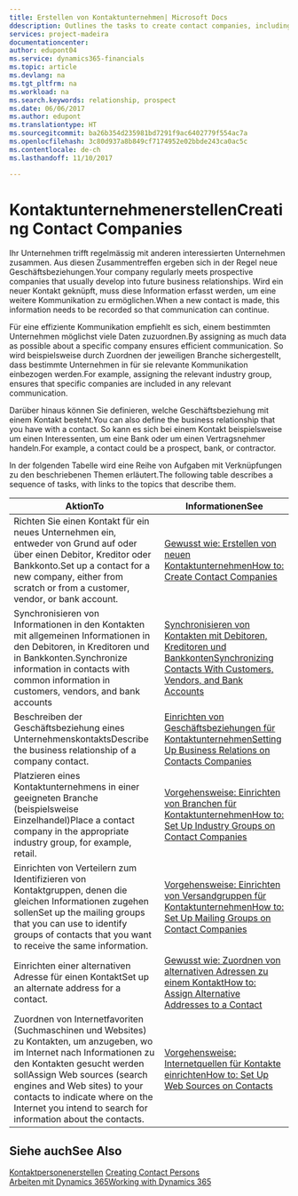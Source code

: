 ```yaml
---
title: Erstellen von Kontaktunternehmen| Microsoft Docs
ddescription: Outlines the tasks to create contact companies, including assigning relevant data about prospects and defining the business relationships you have with companies.
services: project-madeira
documentationcenter: 
author: edupont04
ms.service: dynamics365-financials
ms.topic: article
ms.devlang: na
ms.tgt_pltfrm: na
ms.workload: na
ms.search.keywords: relationship, prospect
ms.date: 06/06/2017
ms.author: edupont
ms.translationtype: HT
ms.sourcegitcommit: ba26b354d235981bd7291f9ac6402779f554ac7a
ms.openlocfilehash: 3c80d937a8b849cf7174952e02bbde243ca0ac5c
ms.contentlocale: de-ch
ms.lasthandoff: 11/10/2017

---
```

# <a name="creating-contact-companies"></a><span data-ttu-id="450fe-102">Kontaktunternehmenerstellen</span><span class="sxs-lookup"><span data-stu-id="450fe-102">Creating Contact Companies</span></span>
<span data-ttu-id="450fe-103">Ihr Unternehmen trifft regelmässig mit anderen interessierten Unternehmen zusammen. Aus diesen Zusammentreffen ergeben sich in der Regel neue Geschäftsbeziehungen.</span><span class="sxs-lookup"><span data-stu-id="450fe-103">Your company regularly meets prospective companies that usually develop into future business relationships.</span></span> <span data-ttu-id="450fe-104">Wird ein neuer Kontakt geknüpft, muss diese Information erfasst werden, um eine weitere Kommunikation zu ermöglichen.</span><span class="sxs-lookup"><span data-stu-id="450fe-104">When a new contact is made, this information needs to be recorded so that communication can continue.</span></span>

<span data-ttu-id="450fe-105">Für eine effiziente Kommunikation empfiehlt es sich, einem bestimmten Unternehmen möglichst viele Daten zuzuordnen.</span><span class="sxs-lookup"><span data-stu-id="450fe-105">By assigning as much data as possible about a specific company ensures efficient communication.</span></span> <span data-ttu-id="450fe-106">So wird beispielsweise durch Zuordnen der jeweiligen Branche sichergestellt, dass bestimmte Unternehmen in für sie relevante Kommunikation einbezogen werden.</span><span class="sxs-lookup"><span data-stu-id="450fe-106">For example, assigning the relevant industry group, ensures that specific companies are included in any relevant communication.</span></span>

<span data-ttu-id="450fe-107">Darüber hinaus können Sie definieren, welche Geschäftsbeziehung mit einem Kontakt besteht.</span><span class="sxs-lookup"><span data-stu-id="450fe-107">You can also define the business relationship that you have with a contact.</span></span> <span data-ttu-id="450fe-108">So kann es sich bei einem Kontakt beispielsweise um einen Interessenten, um eine Bank oder um einen Vertragsnehmer handeln.</span><span class="sxs-lookup"><span data-stu-id="450fe-108">For example, a contact could be a prospect, bank, or contractor.</span></span>

<span data-ttu-id="450fe-109">In der folgenden Tabelle wird eine Reihe von Aufgaben mit Verknüpfungen zu den beschriebenen Themen erläutert.</span><span class="sxs-lookup"><span data-stu-id="450fe-109">The following table describes a sequence of tasks, with links to the topics that describe them.</span></span>

| <span data-ttu-id="450fe-110">Aktion</span><span class="sxs-lookup"><span data-stu-id="450fe-110">To</span></span> | <span data-ttu-id="450fe-111">Informationen</span><span class="sxs-lookup"><span data-stu-id="450fe-111">See</span></span> |
| --- | --- |
| <span data-ttu-id="450fe-112">Richten Sie einen Kontakt für ein neues Unternehmen ein, entweder von Grund auf oder über einen Debitor, Kreditor oder Bankkonto.</span><span class="sxs-lookup"><span data-stu-id="450fe-112">Set up a contact for a new company, either from scratch or from a customer, vendor, or bank account.</span></span> |[<span data-ttu-id="450fe-113">Gewusst wie: Erstellen von neuen Kontaktunternehmen</span><span class="sxs-lookup"><span data-stu-id="450fe-113">How to: Create Contact Companies</span></span>](marketing-how-create-contact-companies.md) |
| <span data-ttu-id="450fe-114">Synchronisieren von Informationen in den Kontakten mit allgemeinen Informationen in den Debitoren, in Kreditoren und in Bankkonten.</span><span class="sxs-lookup"><span data-stu-id="450fe-114">Synchronize information in contacts with common information in customers, vendors, and bank accounts</span></span> |[<span data-ttu-id="450fe-115">Synchronisieren von Kontakten mit Debitoren, Kreditoren und Bankkonten</span><span class="sxs-lookup"><span data-stu-id="450fe-115">Synchronizing Contacts With Customers, Vendors, and Bank Accounts</span></span>](marketing-synchronize-contacts-customers-vendors-bank-accounts.md) |
| <span data-ttu-id="450fe-116">Beschreiben der Geschäftsbeziehung eines Unternehmenskontakts</span><span class="sxs-lookup"><span data-stu-id="450fe-116">Describe the business relationship of a company contact.</span></span> |[<span data-ttu-id="450fe-117">Einrichten von Geschäftsbeziehungen für Kontaktunternehmen</span><span class="sxs-lookup"><span data-stu-id="450fe-117">Setting Up Business Relations on Contacts Companies</span></span>](marketing-business-relations.md) |
| <span data-ttu-id="450fe-118">Platzieren eines Kontaktunternehmens in einer geeigneten Branche (beispielsweise Einzelhandel)</span><span class="sxs-lookup"><span data-stu-id="450fe-118">Place a contact company in the appropriate industry group, for example, retail.</span></span> |[<span data-ttu-id="450fe-119">Vorgehensweise: Einrichten von Branchen für Kontaktunternehmen</span><span class="sxs-lookup"><span data-stu-id="450fe-119">How to: Set Up Industry Groups on Contact Companies</span></span>](marketing-industry-groups.md) |
| <span data-ttu-id="450fe-120">Einrichten von Verteilern zum Identifizieren von Kontaktgruppen, denen die gleichen Informationen zugehen sollen</span><span class="sxs-lookup"><span data-stu-id="450fe-120">Set up the mailing groups that you can use to identify groups of contacts that you want to receive the same information.</span></span> |[<span data-ttu-id="450fe-121">Vorgehensweise: Einrichten von Versandgruppen für Kontaktunternehmen</span><span class="sxs-lookup"><span data-stu-id="450fe-121">How to: Set Up Mailing Groups on Contact Companies</span></span>](marketing-mailing-groups.md) |
| <span data-ttu-id="450fe-122">Einrichten einer alternativen Adresse für einen Kontakt</span><span class="sxs-lookup"><span data-stu-id="450fe-122">Set up an alternate address for a contact.</span></span> |[<span data-ttu-id="450fe-123">Gewusst wie: Zuordnen von alternativen Adressen zu einem Kontakt</span><span class="sxs-lookup"><span data-stu-id="450fe-123">How to: Assign Alternative Addresses to a Contact</span></span>](marketing-how-assign-alternate-address.md) |
| <span data-ttu-id="450fe-124">Zuordnen von Internetfavoriten (Suchmaschinen und Websites) zu Kontakten, um anzugeben, wo im Internet nach Informationen zu den Kontakten gesucht werden soll</span><span class="sxs-lookup"><span data-stu-id="450fe-124">Assign Web sources (search engines and Web sites) to your contacts to indicate where on the Internet you intend to search for information about the contacts.</span></span> |[<span data-ttu-id="450fe-125">Vorgehensweise: Internetquellen für Kontakte einrichten</span><span class="sxs-lookup"><span data-stu-id="450fe-125">How to: Set Up Web Sources on Contacts</span></span>](marketing-web-sources.md) |

## <a name="see-also"></a><span data-ttu-id="450fe-126">Siehe auch</span><span class="sxs-lookup"><span data-stu-id="450fe-126">See Also</span></span>
<span data-ttu-id="450fe-127">[Kontaktpersonenerstellen](marketing-create-contact-persons.md) </span><span class="sxs-lookup"><span data-stu-id="450fe-127">[Creating Contact Persons](marketing-create-contact-persons.md) </span></span>  
[<span data-ttu-id="450fe-128">Arbeiten mit Dynamics 365</span><span class="sxs-lookup"><span data-stu-id="450fe-128">Working with Dynamics 365</span></span>](ui-work-product.md)

